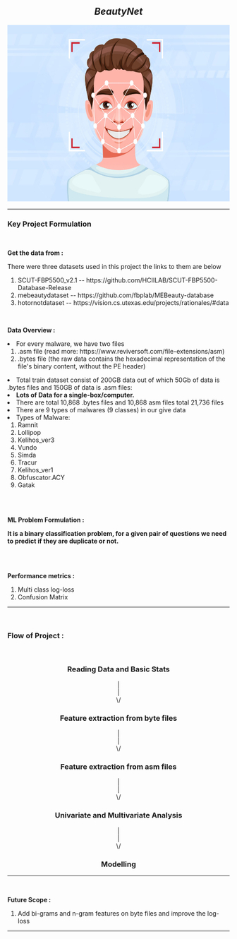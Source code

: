 
<h2 align= "center"><em>BeautyNet</em></h2>

<div align="center">
  <img height="400" src="https://github.com/shreyjain99/BeautyNet/blob/main/src%20files/cover%20image.jpg"/>
</div>

<hr width="100%" size="2">

<h3 align= "left"> <b> Key Project Formulation </b> </h3>

<br>

<p>
<strong>Get the data from :</strong> 

There were three datasets used in this project the links to them are below

<ol>
        <li>SCUT-FBP5500_v2.1 -- https://github.com/HCIILAB/SCUT-FBP5500-Database-Release</li>
        <li>mebeautydataset -- https://github.com/fbplab/MEBeauty-database</li>
        <li>hotornotdataset -- https://vision.cs.utexas.edu/projects/rationales/#data</li>
      
</ol>
</p>

<br>

<p>
<strong>Data Overview :</strong>
<br>
<li> For every malware, we have two files <ol> <li> .asm file (read more: https://www.reviversoft.com/file-extensions/asm) </li><li>.bytes file (the raw data contains the hexadecimal representation of the file's binary content, without the PE header)</li></ol></li>
    
<li>Total train dataset consist of 200GB data out of which 50Gb of data is .bytes files and 150GB of data is .asm files:  </li>
<li><b>Lots of Data for a single-box/computer.</b> </li>

<li>There are total 10,868 .bytes files and 10,868 asm files total 21,736 files </li>

<li>There are 9 types of malwares (9 classes) in our give data</li>
<li> Types of Malware:
    <ol>
        <li> Ramnit </li>
        <li> Lollipop </li>
        <li> Kelihos_ver3 </li>
        <li> Vundo </li>
        <li> Simda </li>
        <li> Tracur </li>
        <li> Kelihos_ver1 </li>
        <li> Obfuscator.ACY </li>
        <li> Gatak </li>
    </ol>
</li>


<br />

<br>

<p>
<strong>ML Problem Formulation :</strong>
</p>
<p> <strong>It is a binary classification problem, for a given pair of questions we need to predict if they are duplicate or not.</strong> </p>

<br>
<br>

<p>
<strong>Performance metrics :</strong>
</p>
<ol>
<li>Multi class log-loss </li>
<li>Confusion Matrix</li>
</ol>

<hr width="100%" size="2">

<br>

<body>

  <h3>Flow of Project : </h3>
  
  <br>

  <h3 align= "center">Reading Data and Basic Stats</h3>
  
  <div align= "center">|</div>
  <div align= "center">|</div>
  <div align= "center">\/</div>

  <h3 align= "center">Feature extraction from byte files</h3>

  <div align= "center">|</div>
  <div align= "center">|</div>
  <div align= "center">\/</div>

  <h3 align= "center">Feature extraction from asm files</h3>

  <div align= "center">|</div>
  <div align= "center">|</div>
  <div align= "center">\/</div>

  <h3 align= "center">Univariate and Multivariate Analysis</h3>


  <div align= "center">|</div>
  <div align= "center">|</div>
  <div align= "center">\/</div>

  <h3 align= "center">Modelling</h3>


  
</body>

<hr width="100%" size="2">

<br>

<p>
<strong>Future Scope :</strong>
</p>
<ol>
<li>Add bi-grams and n-gram features on byte files and improve the log-loss </li>
</ol>

<hr width="100%" size="2">
